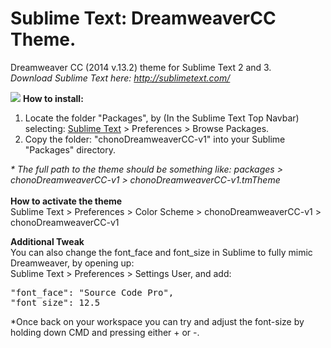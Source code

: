 Sublime Text: DreamweaverCC Theme.
==================================

Dreamweaver CC (2014 v.13.2) theme for Sublime Text 2 and 3.<br>
<i>Download Sublime Text here: <a href="http://sublimetext.com/" target="_blank">http://sublimetext.com/</a></i>

<img src="https://github.com/chonohegelund/Sublime-Text-Theme-DreamweaverCC/blob/master/screenshot.jpg?raw=true">
<strong>How to install:</strong><br>
<ol>
	<li>Locate the folder "Packages", by (In the Sublime Text Top Navbar) selecting: <u>Sublime Text</u> > Preferences > Browse Packages.</li>
	<li>Copy the folder: "chonoDreamweaverCC-v1" into your Sublime "Packages" directory.</li>
</ol>
<i>* The full path to the theme should be something like: packages > chonoDreamweaverCC-v1 > chonoDreamweaverCC-v1.tmTheme</i>
<br>
<br>
<strong>How to activate the theme</strong><br>
Sublime Text > Preferences > Color Scheme > chonoDreamweaverCC-v1 > chonoDreamweaverCC-v1

<strong>Additional Tweak</strong><br>
You can also change the font_face and font_size in Sublime to fully mimic Dreamweaver, by opening up:<br>
Sublime Text > Preferences > Settings User, and add:
<pre>
"font_face": "Source Code Pro",
"font_size": 12.5
</pre>
*Once back on your workspace you can try and adjust the font-size by holding down CMD and pressing either + or -.
